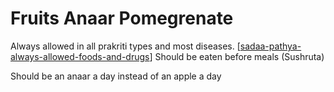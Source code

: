 # Fruits Anaar Pomegrenate

Always allowed in all prakriti types and most diseases. [[sadaa-pathya-always-allowed-foods-and-drugs]]
Should be eaten before meals (Sushruta)

Should be an anaar a day instead of an apple a day

[//begin]: # "Autogenerated link references for markdown compatibility"
[sadaa-pathya-always-allowed-foods-and-drugs]: sadaa-pathya-always-allowed-foods-and-drugs "Sadaa Pathya Always Allowed Foods and Drugs"
[//end]: # "Autogenerated link references"